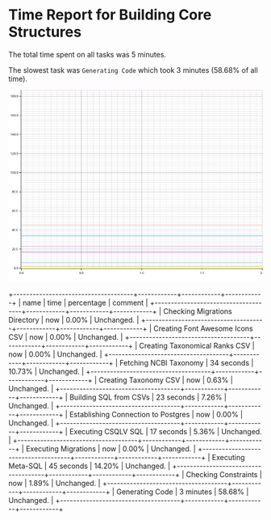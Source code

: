 # Time Report for Building Core Structures

The total time spent on all tasks was 5 minutes.

The slowest task was `Generating Code` which took 3 minutes (58.68% of all time).

![Plot](time_requirements_report.png)

+-------------------------------------+------------+------------+------------+
| name                                | time       | percentage | comment    |
+-------------------------------------+------------+------------+------------+
| Checking Migrations Directory       | now        | 0.00%      | Unchanged. |
+-------------------------------------+------------+------------+------------+
| Creating Font Awesome Icons CSV     | now        | 0.00%      | Unchanged. |
+-------------------------------------+------------+------------+------------+
| Creating Taxonomical Ranks CSV      | now        | 0.00%      | Unchanged. |
+-------------------------------------+------------+------------+------------+
| Fetching NCBI Taxonomy              | 34 seconds | 10.73%     | Unchanged. |
+-------------------------------------+------------+------------+------------+
| Creating Taxonomy CSV               | now        | 0.63%      | Unchanged. |
+-------------------------------------+------------+------------+------------+
| Building SQL from CSVs              | 23 seconds | 7.26%      | Unchanged. |
+-------------------------------------+------------+------------+------------+
| Establishing Connection to Postgres | now        | 0.00%      | Unchanged. |
+-------------------------------------+------------+------------+------------+
| Executing CSQLV SQL                 | 17 seconds | 5.36%      | Unchanged. |
+-------------------------------------+------------+------------+------------+
| Executing Migrations                | now        | 0.00%      | Unchanged. |
+-------------------------------------+------------+------------+------------+
| Executing Meta-SQL                  | 45 seconds | 14.20%     | Unchanged. |
+-------------------------------------+------------+------------+------------+
| Checking Constraints                | now        | 1.89%      | Unchanged. |
+-------------------------------------+------------+------------+------------+
| Generating Code                     | 3 minutes  | 58.68%     | Unchanged. |
+-------------------------------------+------------+------------+------------+
